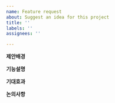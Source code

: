```yaml
---
name: Feature request
about: Suggest an idea for this project
title: ''
labels: ''
assignees: ''

---
```


**제안배경**

**기능설명**

**기대효과**

**논의사항**
